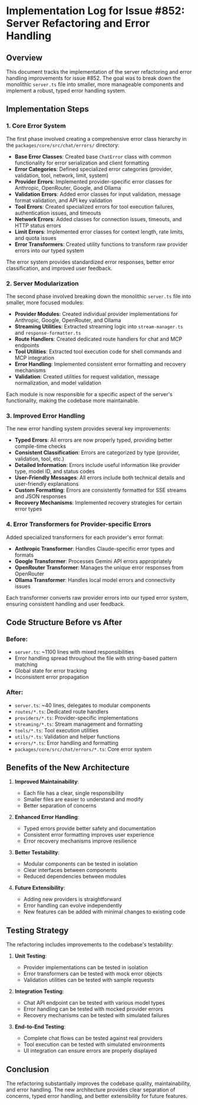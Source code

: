 # Implementation Log for Issue #852: Server Refactoring and Error Handling

## Overview

This document tracks the implementation of the server refactoring and error handling improvements for issue #852. The goal was to break down the monolithic `server.ts` file into smaller, more manageable components and implement a robust, typed error handling system.

## Implementation Steps

### 1. Core Error System

The first phase involved creating a comprehensive error class hierarchy in the `packages/core/src/chat/errors/` directory:

- **Base Error Classes**: Created base `ChatError` class with common functionality for error serialization and client formatting
- **Error Categories**: Defined specialized error categories (provider, validation, tool, network, limit, system)
- **Provider Errors**: Implemented provider-specific error classes for Anthropic, OpenRouter, Google, and Ollama
- **Validation Errors**: Added error classes for input validation, message format validation, and API key validation
- **Tool Errors**: Created specialized errors for tool execution failures, authentication issues, and timeouts
- **Network Errors**: Added classes for connection issues, timeouts, and HTTP status errors
- **Limit Errors**: Implemented error classes for context length, rate limits, and quota issues
- **Error Transformers**: Created utility functions to transform raw provider errors into our typed system

The error system provides standardized error responses, better error classification, and improved user feedback.

### 2. Server Modularization

The second phase involved breaking down the monolithic `server.ts` file into smaller, more focused modules:

- **Provider Modules**: Created individual provider implementations for Anthropic, Google, OpenRouter, and Ollama
- **Streaming Utilities**: Extracted streaming logic into `stream-manager.ts` and `response-formatter.ts`
- **Route Handlers**: Created dedicated route handlers for chat and MCP endpoints
- **Tool Utilities**: Extracted tool execution code for shell commands and MCP integration
- **Error Handling**: Implemented consistent error formatting and recovery mechanisms
- **Validation**: Created utilities for request validation, message normalization, and model validation

Each module is now responsible for a specific aspect of the server's functionality, making the codebase more maintainable.

### 3. Improved Error Handling

The new error handling system provides several key improvements:

- **Typed Errors**: All errors are now properly typed, providing better compile-time checks
- **Consistent Classification**: Errors are categorized by type (provider, validation, tool, etc.)
- **Detailed Information**: Errors include useful information like provider type, model ID, and status codes
- **User-Friendly Messages**: All errors include both technical details and user-friendly explanations
- **Custom Formatting**: Errors are consistently formatted for SSE streams and JSON responses
- **Recovery Mechanisms**: Implemented recovery strategies for certain error types

### 4. Error Transformers for Provider-specific Errors

Added specialized transformers for each provider's error format:

- **Anthropic Transformer**: Handles Claude-specific error types and formats
- **Google Transformer**: Processes Gemini API errors appropriately
- **OpenRouter Transformer**: Manages the unique error responses from OpenRouter
- **Ollama Transformer**: Handles local model errors and connectivity issues

Each transformer converts raw provider errors into our typed error system, ensuring consistent handling and user feedback.

## Code Structure Before vs After

### Before:
- `server.ts`: ~1100 lines with mixed responsibilities
- Error handling spread throughout the file with string-based pattern matching
- Global state for error tracking
- Inconsistent error propagation

### After:
- `server.ts`: ~40 lines, delegates to modular components
- `routes/*.ts`: Dedicated route handlers
- `providers/*.ts`: Provider-specific implementations
- `streaming/*.ts`: Stream management and formatting
- `tools/*.ts`: Tool execution utilities
- `utils/*.ts`: Validation and helper functions
- `errors/*.ts`: Error handling and formatting
- `packages/core/src/chat/errors/*.ts`: Core error system

## Benefits of the New Architecture

1. **Improved Maintainability**:
   - Each file has a clear, single responsibility
   - Smaller files are easier to understand and modify
   - Better separation of concerns

2. **Enhanced Error Handling**:
   - Typed errors provide better safety and documentation
   - Consistent error formatting improves user experience
   - Error recovery mechanisms improve resilience

3. **Better Testability**:
   - Modular components can be tested in isolation
   - Clear interfaces between components
   - Reduced dependencies between modules

4. **Future Extensibility**:
   - Adding new providers is straightforward
   - Error handling can evolve independently
   - New features can be added with minimal changes to existing code

## Testing Strategy

The refactoring includes improvements to the codebase's testability:

1. **Unit Testing**:
   - Provider implementations can be tested in isolation
   - Error transformers can be tested with mock error objects
   - Validation utilities can be tested with sample requests

2. **Integration Testing**:
   - Chat API endpoint can be tested with various model types
   - Error handling can be tested with mocked provider errors
   - Recovery mechanisms can be tested with simulated failures

3. **End-to-End Testing**:
   - Complete chat flows can be tested against real providers
   - Tool execution can be tested with simulated environments
   - UI integration can ensure errors are properly displayed

## Conclusion

The refactoring substantially improves the codebase quality, maintainability, and error handling. The new architecture provides clear separation of concerns, typed error handling, and better extensibility for future features.
